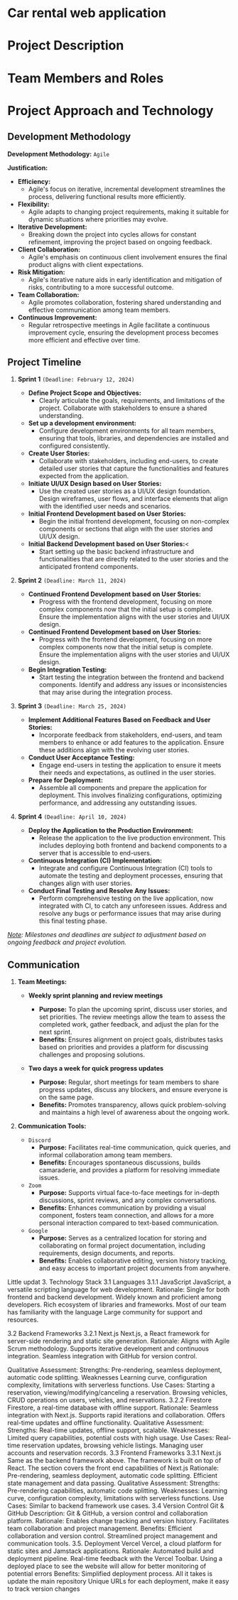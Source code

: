 # Car rental web application

# Project Description

# Team Members and Roles

# Project Approach and Technology

## Development Methodology
**Development Methodology:** `Agile`

**Justification:**
* **Efficiency:**
    - Agile's focus on iterative, incremental development streamlines the process, delivering functional results more efficiently.
* **Flexibility:**
    -  Agile adapts to changing project requirements, making it suitable for dynamic situations where priorities may evolve.
* **Iterative Development:**
    - Breaking down the project into cycles allows for constant refinement, improving the project based on ongoing feedback.
* **Client Collaboration:**
    - Agile's emphasis on continuous client involvement ensures the final product aligns with client expectations.
* **Risk Mitigation:**
    - Agile's iterative nature aids in early identification and mitigation of risks, contributing to a more successful outcome.
* **Team Collaboration:**
    - Agile promotes collaboration, fostering shared understanding and effective communication among team members.
* **Continuous Improvement:**
    - Regular retrospective meetings in Agile facilitate a continuous improvement cycle, ensuring the development process becomes more efficient and effective over time.
      
## Project Timeline
1) **Sprint 1** `(Deadline: February 12, 2024)`
    * **Define Project Scope and Objectives:**
        - Clearly articulate the goals, requirements, and limitations of the project. Collaborate with stakeholders to ensure a shared understanding.
    * **Set up a development environment:**
        - Configure development environments for all team members, ensuring that tools, libraries, and dependencies are installed and configured consistently.
    * **Create User Stories:**
        - Collaborate with stakeholders, including end-users, to create detailed user stories that capture the functionalities and features expected from the application.
    * **Initiate UI/UX Design based on User Stories:**
        - Use the created user stories as a UI/UX design foundation. Design wireframes, user flows, and interface elements that align with the identified user needs and scenarios.
    * **Initial Frontend Development based on User Stories:**
        - Begin the initial frontend development, focusing on non-complex components or sections that align with the user stories and UI/UX design.
    * **Initial Backend Development based on User Stories:**<
        - Start setting up the basic backend infrastructure and functionalities that are directly related to the user stories and the anticipated frontend components.

2) **Sprint 2** `(Deadline: March 11, 2024)`
    * **Continued Frontend Development based on User Stories:**
        - Progress with the frontend development, focusing on more complex components now that the initial setup is complete. Ensure the implementation aligns with the user stories and UI/UX design.
    * **Continued Frontend Development based on User Stories:**
        - Progress with the frontend development, focusing on more complex components now that the initial setup is complete. Ensure the implementation aligns with the user stories and UI/UX design.
    * **Begin Integration Testing:**
        - Start testing the integration between the frontend and backend components. Identify and address any issues or inconsistencies that may arise during the integration process.

3) **Sprint 3** `(Deadline: March 25, 2024)`
    * **Implement Additional Features Based on Feedback and User Stories:**
        - Incorporate feedback from stakeholders, end-users, and team members to enhance or add features to the application. Ensure these additions align with the evolving user stories.
    * **Conduct User Acceptance Testing:**
        - Engage end-users in testing the application to ensure it meets their needs and expectations, as outlined in the user stories.
    * **Prepare for Deployment:**
        - Assemble all components and prepare the application for deployment. This involves finalizing configurations, optimizing performance, and addressing any outstanding issues.

4) **Sprint 4** `(Deadline: April 10, 2024)`
    * **Deploy the Application to the Production Environment:**
        - Release the application to the live production environment. This includes deploying both frontend and backend components to a server that is accessible to end-users.
    * **Continuous Integration (CI) Implementation:**
        - Integrate and configure Continuous Integration (CI) tools to automate the testing and deployment processes, ensuring that changes align with user stories.
    * **Conduct Final Testing and Resolve Any Issues:**
        - Perform comprehensive testing on the live application, now integrated with CI, to catch any unforeseen issues. Address and resolve any bugs or performance issues that may arise during this final testing phase.

*<ins>Note</ins>: Milestones and deadlines are subject to adjustment based on ongoing feedback and project evolution.*

## Communication
1) **Team Meetings:**
    * **Weekly sprint planning and review meetings**
        - **Purpose:** To plan the upcoming sprint, discuss user stories, and set priorities. The review meetings allow the team to assess the completed work, gather feedback, and adjust the plan for the next sprint.
        - **Benefits:** Ensures alignment on project goals, distributes tasks based on priorities and provides a platform for discussing challenges and proposing solutions.

    * **Two days a week for quick progress updates**
        - **Purpose:** Regular, short meetings for team members to share progress updates, discuss any blockers, and ensure everyone is on the same page.
        - **Benefits:** Promotes transparency, allows quick problem-solving and maintains 
a high level of awareness about the ongoing work.

2) **Communication Tools:**
    * `Discord`
        - **Purpose:** Facilitates real-time communication, quick queries, and informal collaboration among team members.
        - **Benefits:** Encourages spontaneous discussions, builds camaraderie, and provides a platform for resolving immediate issues.
    * `Zoom`
        - **Purpose:** Supports virtual face-to-face meetings for in-depth discussions, sprint reviews, and any complex conversations.
        - **Benefits:** Enhances communication by providing a visual component, fosters team connection, and allows for a more personal interaction compared to text-based communication.
    * `Google`
        - **Purpose:** Serves as a centralized location for storing and collaborating on formal project documentation, including requirements, design documents, and reports.
        - **Benefits:** Enables collaborative editing, version history tracking, and easy access to important project documents from anywhere.

Little updat 3. Technology Stack 3.1 Languages 3.1.1 JavaScript JavaScript, a
versatile scripting language for web development. Rationale: Single for both
frontend and backend development. Widely known and proficient among developers.
Rich ecosystem of libraries and frameworks. Most of our team has familiarity
with the language Large community for support and resources.

3.2 Backend Frameworks 3.2.1 Next.js Next.js, a React framework for server-side
rendering and static site generation. Rationale: Aligns with Agile Scrum
methodology. Supports iterative development and continuous integration. Seamless
integration with GitHub for version control.

Qualitative Assessment: Strengths: Pre-rendering, seamless deployment, automatic
code splitting. Weaknesses Learning curve, configuration complexity, limitations
with serverless functions. Use Cases: Starting a reservation,
viewing/modifying/canceling a reservation. Browsing vehicles, CRUD operations on
users, vehicles, and reservations. 3.2.2 Firestore Firestore, a real-time
database with offline support. Rationale: Seamless integration with Next.js.
Supports rapid iterations and collaboration. Offers real-time updates and
offline functionality. Qualitative Assessment: Strengths: Real-time updates,
offline support, scalable. Weaknesses: Limited query capabilities, potential
costs with high usage. Use Cases: Real-time reservation updates, browsing
vehicle listings. Managing user accounts and reservation records. 3.3 Frontend
Frameworks 3.3.1 Next.js Same as the backend framework above. The framework is
built on top of React. The section covers the front end capabilities of Next.js
Rationale: Pre-rendering, seamless deployment, automatic code splitting.
Efficient state management and data passing. Qualitative Assessment: Strengths:
Pre-rendering capabilities, automatic code splitting. Weaknesses: Learning
curve, configuration complexity, limitations with serverless functions. Use
Cases: Similar to backend framework use cases. 3.4 Version Control Git & GitHub
Description: Git & GitHub, a version control and collaboration platform.
Rationale: Enables change tracking and version history. Facilitates team
collaboration and project management. Benefits: Efficient collaboration and
version control. Streamlined project management and communication tools. 3.5.
Deployment Vercel Vercel, a cloud platform for static sites and Jamstack
applications. Rationale: Automated build and deployment pipeline. Real-time
feedback with the Vercel Toolbar. Using a deployed place to see the website will
allow for better monitoring of potential errors Benefits: Simplified deployment
process. All it takes is update the main repository Unique URLs for each
deployment, make it easy to track version changes
